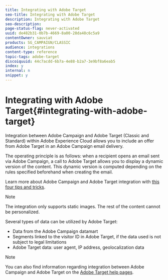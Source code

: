 ```yaml
---
title: Integrating with Adobe Target
seo-title: Integrating with Adobe Target
description: Integrating with Adobe Target
seo-description: 
page-status-flag: never-activated
uuid: de482b31-0b7b-4669-8a00-28da48c6c5a9
contentOwner: sauviat
products: SG_CAMPAIGN/CLASSIC
audience: integrations
content-type: reference
topic-tags: adobe-target
discoiquuid: 44c7acdd-6b7a-4e88-b2a7-3e9bf8a6eab5
index: y
internal: n
snippet: y
---
```


# Integrating with Adobe Target{#integrating-with-adobe-target}

Integration between Adobe Campaign and Adobe Target (Classic and Standard) within Adobe Experience Cloud allows you to include an offer from Adobe Target in an Adobe Campaign email delivery.

The operating principle is as follows: when a recipient opens an email sent via Adobe Campaign, a call to Adobe Target allows you to display a dynamic version of the content. This dynamic version is computed depending on the rules specified beforehand when creating the email.

Learn more about Adobe Campaign and Adobe Target integration with [this four tips and tricks](https://www.adobe.com/content/dam/www/us/en/marketing/campaign/pdfs/Adobe_Campaign_for_Target_Tips_and_Tricks.pdf).
>[!NOTE]
>
>The integration only supports static images. The rest of the content cannot be personalized.

Several types of data can be utilized by Adobe Target:

* Data from the Adobe Campaign datamart
* Segments linked to the visitor ID in Adobe Target, if the data used is not subject to legal limitations
* Adobe Target data: user agent, IP address, geolocalization data

>[!NOTE]
>
>You can also find information regarding integration between Adobe Campaign and Adobe Target on the [Adobe Target help pages](https://marketing.adobe.com/resources/help/en_US/target/a4t/c_campaign_and_target.html).

